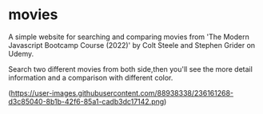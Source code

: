 # movies

A simple website for searching and comparing movies from 'The Modern Javascript Bootcamp Course (2022)' by Colt Steele and Stephen Grider on Udemy.

Search two different movies from both side,then you'll see the more detail information and a comparison with different color.

(https://user-images.githubusercontent.com/88938338/236161268-d3c85040-8b1b-42f6-85a1-cadb3dc17142.png)
